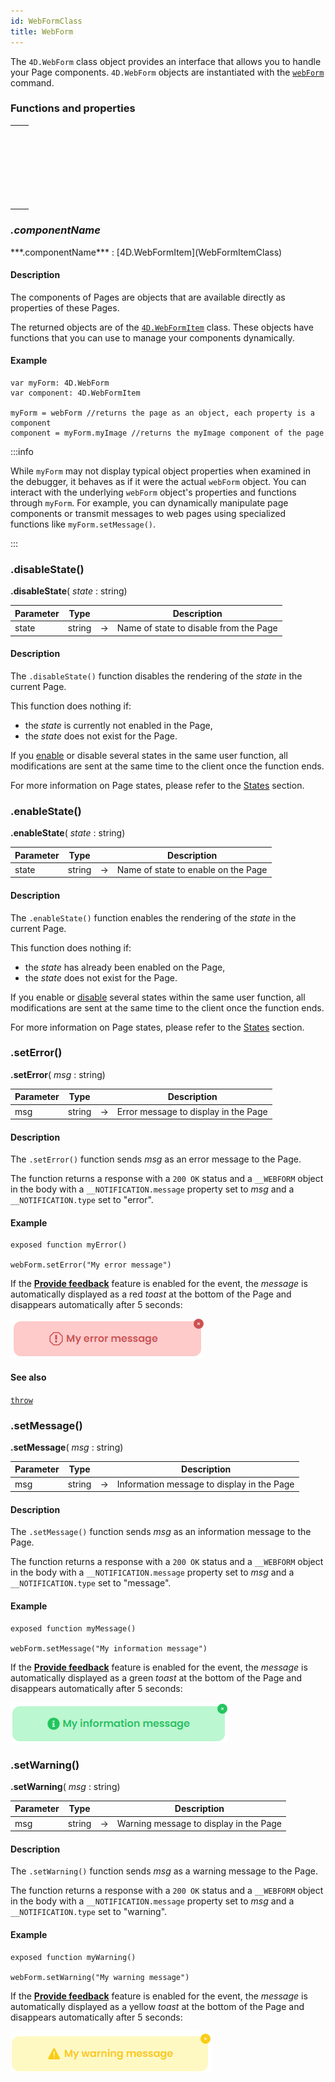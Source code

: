 ```yaml
---
id: WebFormClass
title: WebForm
---
```



The `4D.WebForm` class object provides an interface that allows you to handle your Page components. `4D.WebForm` objects are instantiated with the [`webForm`](commands/webForm) command.




### Functions and properties

||
|---|
|[<!-- INCLUDE #WebFormClass.componentName.Syntax -->](#componentname)&nbsp;&nbsp;&nbsp;&nbsp;<!-- INCLUDE #WebFormClass.componentName.Summary -->|
|[<!-- INCLUDE #WebFormClass.disableState().Syntax -->](#disablestate)&nbsp;&nbsp;&nbsp;&nbsp;<!-- INCLUDE #WebFormClass.disableState().Summary -->|
|[<!-- INCLUDE #WebFormClass.enableState().Syntax -->](#enablestate)&nbsp;&nbsp;&nbsp;&nbsp;<!-- INCLUDE #WebFormClass.enableState().Summary -->|
|[<!-- INCLUDE #WebFormClass.setError().Syntax -->](#seterror)&nbsp;&nbsp;&nbsp;&nbsp;<!-- INCLUDE #WebFormClass.setError().Summary -->|
|[<!-- INCLUDE #WebFormClass.setMessage().Syntax -->](#setmessage)&nbsp;&nbsp;&nbsp;&nbsp;<!-- INCLUDE #WebFormClass.setMessage().Summary -->|
|[<!-- INCLUDE #WebFormClass.setWarning().Syntax -->](#setwarning)&nbsp;&nbsp;&nbsp;&nbsp;<!-- INCLUDE #WebFormClass.setWarning().Summary -->|





### *.componentName*

<!-- REF #WebFormClass.componentName.Syntax -->***.componentName*** : [4D.WebFormItem](WebFormItemClass)<!-- END REF -->

#### Description

The components of Pages are <!-- REF #WebFormClass.componentName.Summary -->objects that are available directly as properties<!-- END REF --> of these Pages.

The returned objects are of the [`4D.WebFormItem`](WebFormItemClass) class. These objects have functions that you can use to manage your components dynamically.


#### Example

```qs
var myForm: 4D.WebForm
var component: 4D.WebFormItem

myForm = webForm //returns the page as an object, each property is a component
component = myForm.myImage //returns the myImage component of the page

```

:::info

While `myForm` may not display typical object properties when examined in the debugger, it behaves as if it were the actual `webForm` object. You can interact with the underlying `webForm` object's properties and functions through `myForm`. For example, you can dynamically manipulate page components or transmit messages to web pages using specialized functions like `myForm.setMessage()`.

:::


### .disableState()

<!-- REF #WebFormClass.disableState().Syntax -->
**.disableState**( *state* : string)<!-- END REF -->

<!-- REF #WebFormClass.disableState().Params -->
|Parameter|Type||Description|
|---------|--- |:---:|------|
|state|string|&#8594;|Name of state to disable from the Page|
<!-- END REF -->

#### Description

The `.disableState()` function <!-- REF #WebFormClass.disableState().Summary -->disables the rendering of the *state* in the current Page<!-- END REF -->.

This function does nothing if:
- the *state* is currently not enabled in the Page,
- the *state* does not exist for the Page.

If you [enable](#enablestate) or disable several states in the same user function, all modifications are sent at the same time to the client once the function ends.

For more information on Page states, please refer to the [States](../../4DQodlyPro/pageLoaders/states/stateOverview.md) section.




### .enableState()

<!-- REF #WebFormClass.enableState().Syntax -->
**.enableState**( *state* : string)<!-- END REF -->

<!-- REF #WebFormClass.enableState().Params -->
|Parameter|Type||Description|
|---------|--- |:---:|------|
|state|string|&#8594;|Name of state to enable on the Page|
<!-- END REF -->

#### Description

The `.enableState()` function <!-- REF #WebFormClass.enableState().Summary -->enables the rendering of the *state* in the current Page<!-- END REF -->.

This function does nothing if:
- the *state* has already been enabled on the Page,
- the *state* does not exist for the Page.

If you enable or [disable](#disablestate) several states within the same user function, all modifications are sent at the same time to the client once the function ends.

For more information on Page states, please refer to the [States](../../4DQodlyPro/pageLoaders/states/stateOverview.md) section.




### .setError()

<!-- REF #WebFormClass.setError().Syntax -->
**.setError**( *msg* : string)<!-- END REF -->

<!-- REF #WebFormClass.setError().Params -->
|Parameter|Type||Description|
|---------|--- |:---:|------|
|msg|string|&#8594;|Error message to display in the Page|
<!-- END REF -->

#### Description

The `.setError()` function  <!-- REF #WebFormClass.setError().Summary -->sends *msg* as an error message to the Page<!-- END REF -->.

The function returns a response with a `200 OK` status and a `__WEBFORM` object in the body with a `__NOTIFICATION.message` property set to *msg* and a `__NOTIFICATION.type` set to "error".



#### Example

```qs
exposed function myError()

webForm.setError("My error message")

```

If the [**Provide feedback**](../../4DQodlyPro/pageLoaders/events/bindingActionToEvents.md#providing-feedback) feature is enabled for the event, the *message* is automatically displayed as a red *toast* at the bottom of the Page and disappears automatically after 5 seconds:

![](img/message-error.png)


#### See also

[`throw`](commands/throw.md)


### .setMessage()

<!-- REF #WebFormClass.setMessage().Syntax -->
**.setMessage**( *msg* : string)<!-- END REF -->

<!-- REF #WebFormClass.setMessage().Params -->
|Parameter|Type||Description|
|---------|--- |:---:|------|
|msg|string|&#8594;|Information message to display in the Page|
<!-- END REF -->

#### Description

The `.setMessage()` function  <!-- REF #WebFormClass.setMessage().Summary -->sends *msg* as an information message to the Page<!-- END REF -->.

The function returns a response with a `200 OK` status and a `__WEBFORM` object in the body with a `__NOTIFICATION.message` property set to *msg* and a `__NOTIFICATION.type` set to "message".



#### Example

```qs
exposed function myMessage()

webForm.setMessage("My information message")

```

If the [**Provide feedback**](../../4DQodlyPro/pageLoaders/events/bindingActionToEvents.md#providing-feedback) feature is enabled for the event, the *message* is automatically displayed as a green *toast* at the bottom of the Page and disappears automatically after 5 seconds:

![](img/message-info.png)


### .setWarning()

<!-- REF #WebFormClass.setWarning().Syntax -->
**.setWarning**( *msg* : string)<!-- END REF -->

<!-- REF #WebFormClass.setWarning().Params -->
|Parameter|Type||Description|
|---------|--- |:---:|------|
|msg|string|&#8594;|Warning message to display in the Page|
<!-- END REF -->

#### Description

The `.setWarning()` function  <!-- REF #WebFormClass.setWarning().Summary -->sends *msg* as a warning message to the Page<!-- END REF -->.

The function returns a response with a `200 OK` status and a `__WEBFORM` object in the body with a `__NOTIFICATION.message` property set to *msg* and a `__NOTIFICATION.type` set to "warning".



#### Example

```qs
exposed function myWarning()

webForm.setWarning("My warning message")

```

If the [**Provide feedback**](../../4DQodlyPro/pageLoaders/events/bindingActionToEvents.md#providing-feedback) feature is enabled for the event, the *message* is automatically displayed as a yellow *toast* at the bottom of the Page and disappears automatically after 5 seconds:

![](img/message-warning.png)

